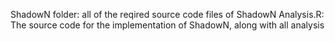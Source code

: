ShadowN folder: all of the reqired source code files of ShadowN
Analysis.R: The source code for the implementation of ShadowN, along with all analysis
